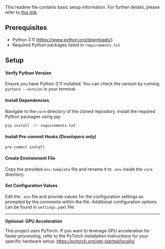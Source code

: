 This readme file contains basic setup information. 
For further details, please refer to [this link](https://github.com/Kiszkacy/AI-controlled-models-analysis/wiki/Core-module).


## Prerequisites

* Python 3.11 (https://www.python.org/downloads/)
* Required Python packages listed in `requirements.txt`

## Setup

#### **Verify Python Version** 
Ensure you have Python 3.11 installed. You can check the version by running `python3 --version` in your terminal.

#### **Install Dependencies**
Navigate to the `core` directory of the cloned repository. Install the required Python packages using pip:
```bash
pip install -Ur requirements.txt
```

#### **Install Pre-commit Hooks _(Developers only)_**
```bash
pre-commit install
```

#### **Create Environment File** 
Copy the provided `env.template` file and rename it to `.env` inside the `core` directory.

#### **Set Configuration Values** 
Edit the `.env` file and provide values for the configuration settings as prompted by the comments within the file. 
Additional configuration options can be found in `settings.yaml` file.

***

**Optional: GPU Acceleration**

This project uses PyTorch. If you want to leverage GPU acceleration for faster processing, refer to the PyTorch installation instructions for your specific hardware setup: https://pytorch.org/get-started/locally/

